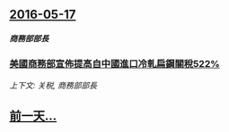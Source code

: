## [2016-05-17](/news/2016/05/17/index.md)

##### 商務部部長
### [美國商務部宣佈提高自中國進口冷軋扁鋼關稅522%](/news/2016/05/17/美國商務部宣佈提高自中國進口冷軋扁鋼關稅522.md)
_上下文: 关税, 商務部部長_

## [前一天...](/news/2016/05/15/index.md)

